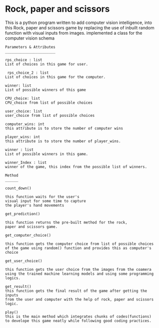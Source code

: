 # Rock, paper and scissors 
 
This is a python program written to add computer vision intelligence,
into this Rock, paper and scissors game by replacing the use of inbuilt random function with 
visual inputs from images.
implemented a class for the computer vision schema
	
    Parameters & Attributes
    _______________________

    rps_choice : list
    List of choices in this game for user.
 
     rps_choice_2 : list
    List of choices in this game for the computer.

    winner: list
    List of possible winners of this game

    CPU_choice: list
    CPU_choice from list of possible choices

    user_choice: list
    user_choice from list of possible choices

    computer_wins: int
    this attribute is to store the number of computer wins

    player_wins: int
    this attribute is to store the number of player_wins.
    
    winner : list
    List of possible winners in this game.
    
    winner_Index : list
    winner of the game, this index from the possible list of winners.

    Method
    ______

    count_down()
    
    this function waits for the user's
    visual input for some time to capture 
    the player's hand movements

    get_prediction()
    
    this function returns the pre-built method for the rock, 
    paper and scissors game.

    get_computer_choice()
  
    this function gets the computer choice from list of possible choices
    of the game using random() function and provides this as computer's choice
    
    get_user_choice()
  
    this function gets the user choice from the images from the coamera
    using the trained machine learning models and using some programming logics.

    get_result()
    this function gets the final result of the game after getting the inputs
    from the user and computer with the help of rock, paper and scissors logic.

    play()
    this is the main method which integrates chunks of codes(functions) 
    to develope this game neatly while following good coding practices.




